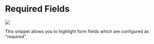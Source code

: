 # Required Fields
![](required-fields-outcome.png)

This snippet allows you to highlight form fields which are configured as "required".


